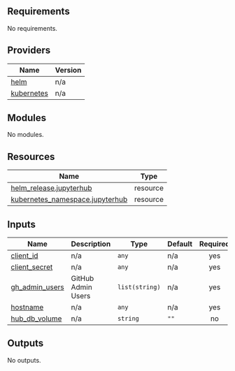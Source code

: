 <!-- BEGIN_TF_DOCS -->
## Requirements

No requirements.

## Providers

| Name | Version |
|------|---------|
| <a name="provider_helm"></a> [helm](#provider\_helm) | n/a |
| <a name="provider_kubernetes"></a> [kubernetes](#provider\_kubernetes) | n/a |

## Modules

No modules.

## Resources

| Name | Type |
|------|------|
| [helm_release.jupyterhub](https://registry.terraform.io/providers/hashicorp/helm/latest/docs/resources/release) | resource |
| [kubernetes_namespace.jupyterhub](https://registry.terraform.io/providers/hashicorp/kubernetes/latest/docs/resources/namespace) | resource |

## Inputs

| Name | Description | Type | Default | Required |
|------|-------------|------|---------|:--------:|
| <a name="input_client_id"></a> [client\_id](#input\_client\_id) | n/a | `any` | n/a | yes |
| <a name="input_client_secret"></a> [client\_secret](#input\_client\_secret) | n/a | `any` | n/a | yes |
| <a name="input_gh_admin_users"></a> [gh\_admin\_users](#input\_gh\_admin\_users) | GitHub Admin Users | `list(string)` | n/a | yes |
| <a name="input_hostname"></a> [hostname](#input\_hostname) | n/a | `any` | n/a | yes |
| <a name="input_hub_db_volume"></a> [hub\_db\_volume](#input\_hub\_db\_volume) | n/a | `string` | `""` | no |

## Outputs

No outputs.
<!-- END_TF_DOCS -->